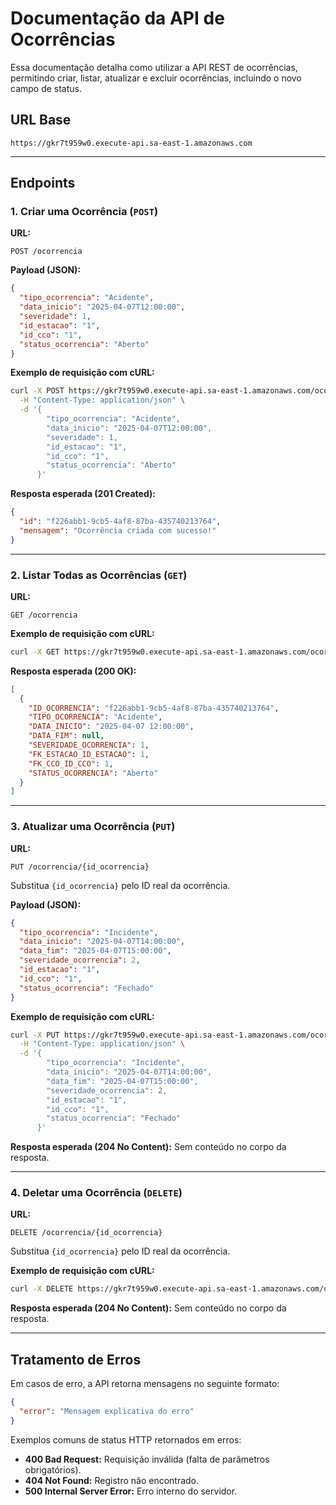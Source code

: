 # Documentação da API de Ocorrências

Essa documentação detalha como utilizar a API REST de ocorrências, permitindo criar, listar, atualizar e excluir ocorrências, incluindo o novo campo de status.

## URL Base

```
https://gkr7t959w0.execute-api.sa-east-1.amazonaws.com
```

---

## Endpoints

### 1. Criar uma Ocorrência (`POST`)

**URL:**
```
POST /ocorrencia
```

**Payload (JSON):**

```json
{
  "tipo_ocorrencia": "Acidente",
  "data_inicio": "2025-04-07T12:00:00",
  "severidade": 1,
  "id_estacao": "1",
  "id_cco": "1",
  "status_ocorrencia": "Aberto"
}
```

**Exemplo de requisição com cURL:**

```bash
curl -X POST https://gkr7t959w0.execute-api.sa-east-1.amazonaws.com/ocorrencia \
  -H "Content-Type: application/json" \
  -d '{
        "tipo_ocorrencia": "Acidente",
        "data_inicio": "2025-04-07T12:00:00",
        "severidade": 1,
        "id_estacao": "1",
        "id_cco": "1",
        "status_ocorrencia": "Aberto"
      }'
```

**Resposta esperada (201 Created):**

```json
{
  "id": "f226abb1-9cb5-4af8-87ba-435740213764",
  "mensagem": "Ocorrência criada com sucesso!"
}
```

---

### 2. Listar Todas as Ocorrências (`GET`)

**URL:**
```
GET /ocorrencia
```

**Exemplo de requisição com cURL:**

```bash
curl -X GET https://gkr7t959w0.execute-api.sa-east-1.amazonaws.com/ocorrencia
```

**Resposta esperada (200 OK):**

```json
[
  {
    "ID_OCORRENCIA": "f226abb1-9cb5-4af8-87ba-435740213764",
    "TIPO_OCORRENCIA": "Acidente",
    "DATA_INICIO": "2025-04-07 12:00:00",
    "DATA_FIM": null,
    "SEVERIDADE_OCORRENCIA": 1,
    "FK_ESTACAO_ID_ESTACAO": 1,
    "FK_CCO_ID_CCO": 1,
    "STATUS_OCORRENCIA": "Aberto"
  }
]
```

---

### 3. Atualizar uma Ocorrência (`PUT`)

**URL:**
```
PUT /ocorrencia/{id_ocorrencia}
```

Substitua `{id_ocorrencia}` pelo ID real da ocorrência.

**Payload (JSON):**

```json
{
  "tipo_ocorrencia": "Incidente",
  "data_inicio": "2025-04-07T14:00:00",
  "data_fim": "2025-04-07T15:00:00",
  "severidade_ocorrencia": 2,
  "id_estacao": "1",
  "id_cco": "1",
  "status_ocorrencia": "Fechado"
}
```

**Exemplo de requisição com cURL:**

```bash
curl -X PUT https://gkr7t959w0.execute-api.sa-east-1.amazonaws.com/ocorrencia/f226abb1-9cb5-4af8-87ba-435740213764 \
  -H "Content-Type: application/json" \
  -d '{
        "tipo_ocorrencia": "Incidente",
        "data_inicio": "2025-04-07T14:00:00",
        "data_fim": "2025-04-07T15:00:00",
        "severidade_ocorrencia": 2,
        "id_estacao": "1",
        "id_cco": "1",
        "status_ocorrencia": "Fechado"
      }'
```

**Resposta esperada (204 No Content):** Sem conteúdo no corpo da resposta.

---

### 4. Deletar uma Ocorrência (`DELETE`)

**URL:**
```
DELETE /ocorrencia/{id_ocorrencia}
```

Substitua `{id_ocorrencia}` pelo ID real da ocorrência.

**Exemplo de requisição com cURL:**

```bash
curl -X DELETE https://gkr7t959w0.execute-api.sa-east-1.amazonaws.com/ocorrencia/f226abb1-9cb5-4af8-87ba-435740213764
```

**Resposta esperada (204 No Content):** Sem conteúdo no corpo da resposta.

---

## Tratamento de Erros

Em casos de erro, a API retorna mensagens no seguinte formato:

```json
{
  "error": "Mensagem explicativa do erro"
}
```

Exemplos comuns de status HTTP retornados em erros:

- **400 Bad Request:** Requisição inválida (falta de parâmetros obrigatórios).
- **404 Not Found:** Registro não encontrado.
- **500 Internal Server Error:** Erro interno do servidor.

